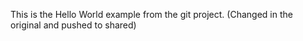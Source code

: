 This is the Hello World example from the git project.
(Changed in the original and pushed to shared)
